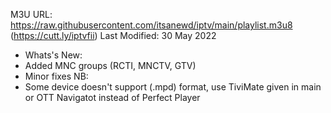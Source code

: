M3U URL: https://raw.githubusercontent.com/itsanewd/iptv/main/playlist.m3u8 (https://cutt.ly/iptvfii)
Last Modified: 30 May 2022
- Whats's New:
- Added MNC groups (RCTI, MNCTV, GTV)
- Minor fixes
NB:
- Some device doesn't support (.mpd) format, use TiviMate given in main or OTT Navigatot instead of Perfect Player
